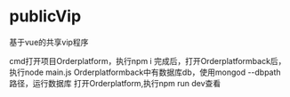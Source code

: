 # publicVip
基于vue的共享vip程序

cmd打开项目Orderplatform，执行npm i
完成后，打开Orderplatformback后，执行node main.js
Orderplatformback中有数据库db，使用mongod --dbpath 路径，运行数据库
打开Orderplatform,执行npm run dev查看
